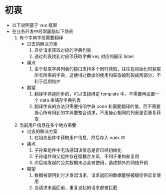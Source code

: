 # 初衷
- 以下说明基于 vue 框架
- 在业务开发中经常面临以下场景
    1. 有个字典字段需要翻译
        - 过去的解决方案
            1. 异步请求获取对应的字典列表
            2. 通过列表找到对应项获取字典 key 对应的展示 label
        - 痛点
            1. 由于获取字典列表的接口支持多个同时获取，往往在初始化时获取所有所需的字典，这使得对数据的使用和获取被割裂成两部分，不利于后期维护
        - 期望
            1. 翻译字典是同步的，可以直接绑定 template 中，不需要再设置一个 data 来储存字典列表
            2. 翻译字典的方法只需要指明字典 code 和需要翻译的值，而不需要操心所有用到的字典要整合请求，不用操心相同的列表是否重复获取
    2. 当前用户信息在多个地方需要
        - 过去的解决方案
            1. 在祖先组件中获取用户信息，然后存入 vuex 中
        - 痛点
            1. 子孙辈组件中无法感知该信息是否已经初始化
            2. 子孙组件和父组件存在强耦合关系，不利于重构和复用
            3. 向后端发起的公共数据未必会被使用，造成额外的网络开销
        - 期望
            1. 数据被使用到时才发起请求，请求返回的数据能够被缓存供反复使用
            2. 当请求未返回前，重复发起的请求都被拦截
